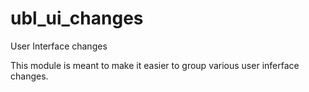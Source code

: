 ubl_ui_changes
=======================

User Interface changes

This module is meant to make it easier to group various user inferface changes.

